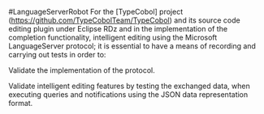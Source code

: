 #LanguageServerRobot
For the [TypeCobol] project (https://github.com/TypeCobolTeam/TypeCobol) and its source code editing plugin under Eclipse RDz and in the implementation of the completion functionality, intelligent editing using the Microsoft LanguageServer protocol; it is essential to have a means of recording and carrying out tests in order to:

Validate the implementation of the protocol. 

Validate intelligent editing features by testing the exchanged data, when executing queries and notifications using the JSON data representation format.
